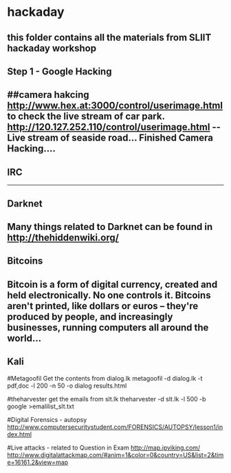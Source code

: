 # hackaday
this folder contains all the materials from SLIIT hackaday workshop
---

## Step 1 - Google Hacking

##camera hakcing
http://www.hex.at:3000/control/userimage.html to check the live stream of car park.
http://120.127.252.110/control/userimage.html -- Live stream of seaside road...
Finished Camera Hacking....
-------------------------------------------------------------------------------
## IRC
-------------------------------------------------------------------------------
## Darknet
Many things related to Darknet can be found in http://thehiddenwiki.org/
-------------------------------------------------------------------------------
## Bitcoins
Bitcoin is a form of digital currency, created and held electronically. No one controls it. Bitcoins aren't printed, like dollars or euros – they're produced by people, and increasingly businesses, running computers all around the world...
---------------------------------------------------------------------------------
## Kali 

#Metagoofil
Get the contents from dialog.lk
metagoofil -d dialog.lk -t pdf,doc -l 200 -n 50 -o dialog results.html

#theharvester
get the emails from slt.lk
theharvester -d slt.lk -l 500 -b google >emalilist_slt.txt

#Digital Forensics - autopsy
http://www.computersecuritystudent.com/FORENSICS/AUTOPSY/lesson1/index.html

#Live attacks - related to Question in Exam
http://map.ipviking.com/
http://www.digitalattackmap.com/#anim=1&color=0&country=US&list=2&time=16161.2&view=map


